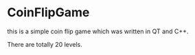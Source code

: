 # CoinFlipGame
this is a simple coin flip game which was written in QT and C++.

There are totally 20 levels. 

